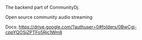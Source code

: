 The backend part of CommunityDj.

Open source community audio streaming 

Docs:
https://drive.google.com/?authuser=0#folders/0BwCgi-cppYQOSjZPTFo5Rjc1Wm8

